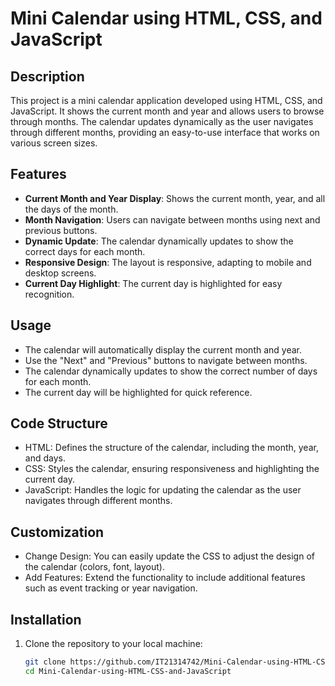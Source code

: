 # Mini Calendar using HTML, CSS, and JavaScript

## Description
This project is a mini calendar application developed using HTML, CSS, and JavaScript. It shows the current month and year and allows users to browse through months. The calendar updates dynamically as the user navigates through different months, providing an easy-to-use interface that works on various screen sizes. 

## Features
- **Current Month and Year Display**: Shows the current month, year, and all the days of the month.
- **Month Navigation**: Users can navigate between months using next and previous buttons.
- **Dynamic Update**: The calendar dynamically updates to show the correct days for each month.
- **Responsive Design**: The layout is responsive, adapting to mobile and desktop screens.
- **Current Day Highlight**: The current day is highlighted for easy recognition.

## Usage
- The calendar will automatically display the current month and year.
- Use the "Next" and "Previous" buttons to navigate between months.
- The calendar dynamically updates to show the correct number of days for each month.
- The current day will be highlighted for quick reference.

## Code Structure
- HTML: Defines the structure of the calendar, including the month, year, and days.
- CSS: Styles the calendar, ensuring responsiveness and highlighting the current day.
- JavaScript: Handles the logic for updating the calendar as the user navigates through different months.

## Customization
- Change Design: You can easily update the CSS to adjust the design of the calendar (colors, font, layout).
- Add Features: Extend the functionality to include additional features such as event tracking or year navigation.

## Installation

1. Clone the repository to your local machine:
   ```bash
   git clone https://github.com/IT21314742/Mini-Calendar-using-HTML-CSS-and-JavaScript
   cd Mini-Calendar-using-HTML-CSS-and-JavaScript
